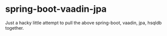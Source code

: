 # spring-boot-vaadin-jpa
Just a hacky little attempt to pull the above spring-boot, vaadin, jpa, hsqldb together.
